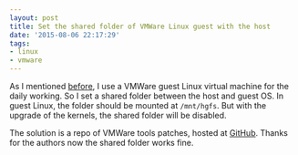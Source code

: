 ```yaml
---
layout: post
title: Set the shared folder of VMWare Linux guest with the host
date: '2015-08-06 22:17:29'
tags:
- linux
- vmware
---
```


As I mentioned [before](http://www.ny-shao.name/how-i-setup-working-environment/), I use a VMWare guest Linux virtual machine for the daily working. So I set a shared folder between the host and guest OS. In guest Linux, the folder should be mounted at `/mnt/hgfs`. But with the upgrade of the kernels, the shared folder will be disabled.

The solution is a repo of VMWare tools patches, hosted at [GitHub](https://github.com/rasa/vmware-tools-patches). Thanks for the authors now the shared folder works fine.